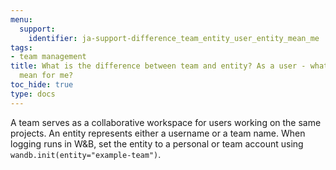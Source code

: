 ```yaml
---
menu:
  support:
    identifier: ja-support-difference_team_entity_user_entity_mean_me
tags:
- team management
title: What is the difference between team and entity? As a user - what does entity
  mean for me?
toc_hide: true
type: docs
---
```


A team serves as a collaborative workspace for users working on the same projects. An entity represents either a username or a team name. When logging runs in W&B, set the entity to a personal or team account using `wandb.init(entity="example-team")`.